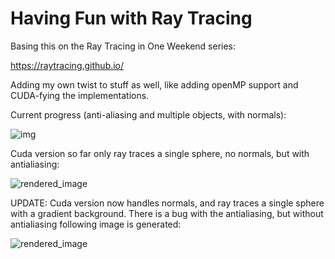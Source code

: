 # Having Fun with Ray Tracing

Basing this on the Ray Tracing in One Weekend series:

https://raytracing.github.io/

Adding my own twist to stuff as well, like adding openMP support and CUDA-fying the implementations.

Current progress (anti-aliasing and multiple objects, with normals):

![img](https://github.com/user-attachments/assets/e9aba45e-9351-4d70-a37c-aa426da69758)


Cuda version so far only ray traces a single sphere, no normals, but with antialiasing:

![rendered_image](https://github.com/user-attachments/assets/5cb90166-d9b2-432a-81c2-ceed2d2d3306)

UPDATE: Cuda version now handles normals, and ray traces a single sphere with a gradient background. There is a bug with the antialiasing, but without antialiasing following image is generated:

![rendered_image](https://github.com/user-attachments/assets/d61a02ca-d5a3-412c-a8eb-9649b074aab7)
